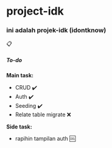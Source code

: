 # project-idk

<h3><b>ini adalah projek-idk (idontknow)</b></h3>

:clipboard: <h5><b>To-do</b></h5> 

**Main task:**

- CRUD :heavy_check_mark:
- Auth :heavy_check_mark:
- Seeding :heavy_check_mark:
- Relate table migrate :x:

**Side task:**
- rapihin tampilan auth :cool: